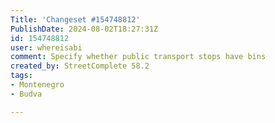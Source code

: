 ```yaml
---
Title: 'Changeset #154748812'
PublishDate: 2024-08-02T18:27:31Z
id: 154748812
user: whereisabi
comment: Specify whether public transport stops have bins
created_by: StreetComplete 58.2
tags:
- Montenegro
- Budva

---
```

